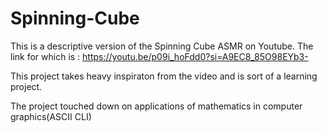 # Spinning-Cube
This is a descriptive version of the Spinning Cube ASMR on Youtube.
The link for which is : https://youtu.be/p09i_hoFdd0?si=A9EC8_85O98EYb3-

This project takes heavy inspiraton from the video and is sort of a learning project.

The project touched down on applications of mathematics in computer graphics(ASCII CLI)

